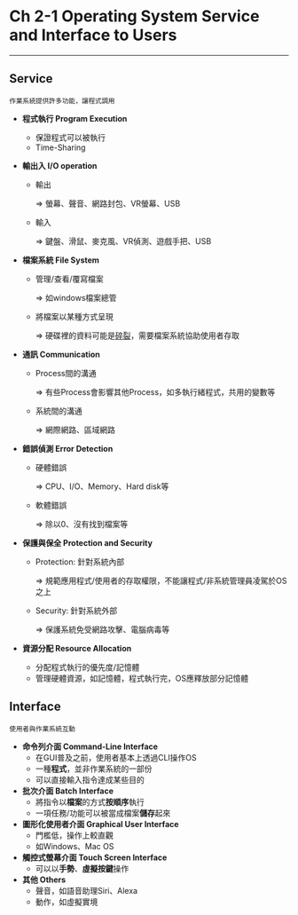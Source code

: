 # Ch 2-1 Operating System Service and Interface to Users

---

## Service

`作業系統提供許多功能，讓程式調用`

- **程式執行 Program Execution**
    - 保證程式可以被執行
    - Time-Sharing
- **輸出入 I/O operation**
    - 輸出
        
        ⇒ 螢幕、聲音、網路封包、VR螢幕、USB
        
    - 輸入
        
        ⇒ 鍵盤、滑鼠、麥克風、VR偵測、遊戲手把、USB
        
- **檔案系統 File System**
    - 管理/查看/覆寫檔案
        
        ⇒ 如windows檔案總管
        
    - 將檔案以某種方式呈現
        
        ⇒ 硬碟裡的資料可能是[碎裂](https://zh.wikipedia.org/wiki/%E7%A3%81%E7%9B%98%E7%A2%8E%E7%89%87)，需要檔案系統協助使用者存取
        
- **通訊 Communication**
    - Process間的溝通
        
        ⇒ 有些Process會影響其他Process，如多執行緒程式，共用的變數等
        
    - 系統間的溝通
        
        ⇒ 網際網路、區域網路
        
- **錯誤偵測 Error Detection**
    - 硬體錯誤
        
        ⇒ CPU、I/O、Memory、Hard disk等
        
    - 軟體錯誤
        
        ⇒ 除以0、沒有找到檔案等
        
- **保護與保全 Protection and Security**
    - Protection: 針對系統內部
        
        ⇒ 規範應用程式/使用者的存取權限，不能讓程式/非系統管理員凌駕於OS之上
        
    - Security: 針對系統外部
        
        ⇒ 保護系統免受網路攻擊、電腦病毒等
        
- **資源分配 Resource Allocation**
    - 分配程式執行的優先度/記憶體
    - 管理硬體資源，如記憶體，程式執行完，OS應釋放部分記憶體

## Interface

`使用者與作業系統互動`

- **命令列介面 Command-Line Interface**
    - 在GUI普及之前，使用者基本上透過CLI操作OS
    - 一種**程式**，並非作業系統的一部份
    - 可以直接輸入指令達成某些目的
- **批次介面 Batch Interface**
    - 將指令以**檔案**的方式**按順序**執行
    - 一項任務/功能可以被當成檔案**儲存**起來
- **圖形化使用者介面 Graphical User Interface**
    - 門檻低，操作上較直觀
    - 如Windows、Mac OS
- **觸控式螢幕介面 Touch Screen Interface**
    - 可以以**手勢**、**虛擬按鍵**操作
- **其他 Others**
    - 聲音，如語音助理Siri、Alexa
    - 動作，如虛擬實境